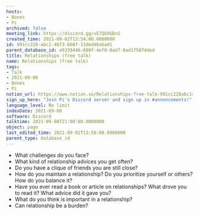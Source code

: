 ```yaml
---
hosts:
- Bones
- Pi
archived: false
meeting_link: https://discord.gg/vE7QUXGDnS
created_time: 2021-09-02T13:54:00.0000000
id: 991cc228-abc1-46f3-b08f-11dedd6a6ad1
parent_database_id: e9339446-880f-4ef0-8ad7-8ad1f507dded
title: Relationships (free talk)
name: Relationships (free talk)
tags:
- Talk
- 2021-09-08
- Bones
- Pi
notion_url: https://www.notion.so/Relationships-free-talk-991cc228abc146f3b08f11dedd6a6ad1
sign_up_here: "Join Pi's Discord server and sign up in #annoncements!"
language_level: No limit
indexDate: 2021-09-08
software: Discord
talktime: 2021-09-08T21:00:00.0000000
object: page
last_edited_time: 2021-09-02T13:58:00.0000000
parent_type: database_id
---
```



   - What challenges do you face?
   - What kind of relationship advices you get often?
   - Do you have a clique of friends you are still close?
   - How do you maintain a relationship? Do you prioritize yourself or others? How do you balance it?
   - Have you ever read a book or article on relationships? What drove you to read it? What advice did it gave you?
   - What do you think is important in a relationship?
   - Can relationship be a burden?











